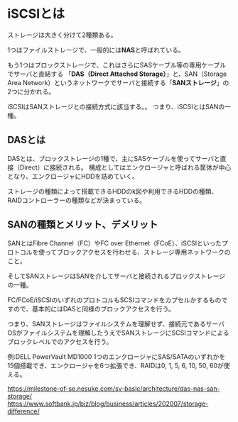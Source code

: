 # iSCSIとは

ストレージは大きく分けて2種類ある。

1つはファイルストレージで、一般的には**NAS**と呼ばれている。

もう1つはブロックストレージで、これはさらにSASケーブル等の専用ケーブルでサーバと直結する
「**DAS（Direct Attached Storage）**」と、SAN（Storage Area Network）というネットワークでサーバと接続する「**SANストレージ**」の2つに分かれる。

iSCSIはSANストレージとの接続方式に該当する。。
つまり、iSCSIとはSANの一種。

## DASとは
DASとは、ブロックストレージの1種で、主にSASケーブルを使ってサーバと直接（Direct）に接続される。
構成としてはエンクロージャと呼ばれる筐体が中心となり、エンクロージャにHDDを詰めていく。

ストレージの種類によって搭載できるHDDのk図や利用できるHDDの種類、RAIDコントローラーの種類などが決まっている。



## SANの種類とメリット、デメリット
SANとはFibre Channel（FC）やFC over Ethernet（FCoE）、iSCSIといったプロトコルを使ってブロックアクセスを行わせる、ストレージ専用ネットワークのこと。

そしてSANストレージはSANを介してサーバと接続されるブロックストレージの一種。

FC/FCoE/iSCSIのいずれのプロトコルもSCSIコマンドをカプセルかするものですので、基本的にはDASと同様のブロックアクセスを行う。

つまり、SANストレージはファイルシステムを理解せず、接続元であるサーバOSがファイルシステムを理解したうえでSANストレージにSCSIコマンドによるブロックレベルでのアクセスを行う。

例:DELL PowerVault MD1000 1つのエンクロージャにSAS/SATAのいずれかを15個搭載でき、エンクロージャを6つ拡張でき、RAIDは0, 1, 5, 6, 10, 50, 60が使える。

https://milestone-of-se.nesuke.com/sv-basic/architecture/das-nas-san-storage/
https://www.softbank.jp/biz/blog/business/articles/202007/storage-difference/
